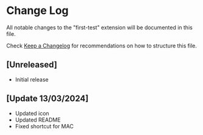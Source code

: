 # Change Log

All notable changes to the "first-test" extension will be documented in this file.

Check [Keep a Changelog](http://keepachangelog.com/) for recommendations on how to structure this file.

## [Unreleased]

- Initial release

## [Update 13/03/2024]

- Updated icon
- Updated README
- Fixed shortcut for MAC

